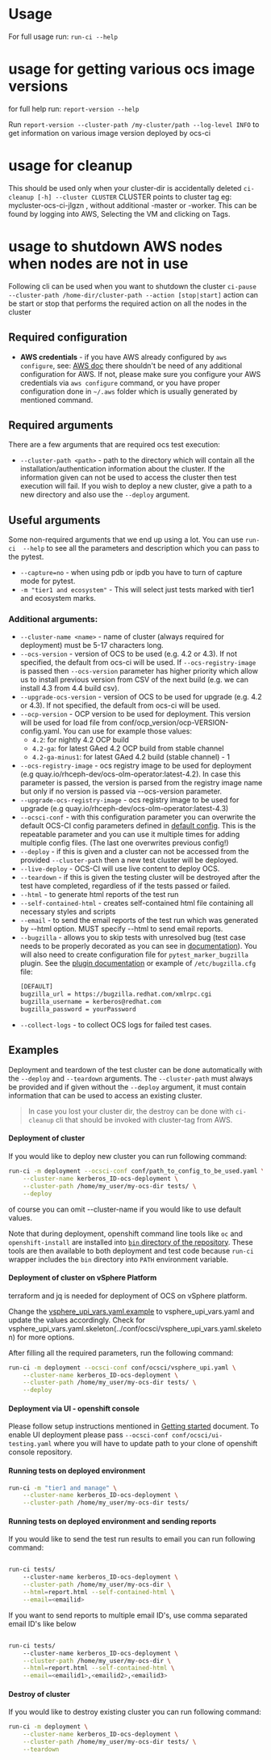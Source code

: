 # Usage

For full usage run: `run-ci --help`

# usage for getting various ocs image versions

for full help run: `report-version --help`

Run `report-version --cluster-path /my-cluster/path --log-level INFO` to
get information on various image version deployed by ocs-ci

# usage for cleanup
  This should be used only when your cluster-dir is accidentally deleted
  `ci-cleanup [-h] --cluster CLUSTER`
  CLUSTER points to cluster tag eg: mycluster-ocs-ci-jlgzn , without additional
   -master or -worker. This can be found by logging into AWS, Selecting the VM
   and clicking on Tags.

# usage to shutdown AWS nodes when nodes are not in use
  Following cli can be used when you want to shutdown the cluster
  `ci-pause --cluster-path /home-dir/cluster-path --action [stop|start]`
  action can be start or stop that performs the required action on all the nodes
  in the cluster

## Required configuration

* **AWS credentials** - if you have AWS already configured by `aws configure`,
    see:
    [AWS doc](https://docs.aws.amazon.com/cli/latest/userguide/cli-chap-configure.html)
    there shouldn't be need of any additional configuration for AWS. If not,
    please make sure you configure your AWS credentials via `aws configure`
    command, or you have proper configuration done in `~/.aws` folder which is
    usually generated by mentioned command.

## Required arguments

There are a few arguments that are required ocs test execution:

* `--cluster-path <path>` - path to the directory which will
    contain all the installation/authentication information about the cluster.
    If the information given can not be used to access the cluster then
    test execution will fail. If you wish to deploy a new cluster, give
    a path to a new directory and also use the `--deploy` argument.

## Useful arguments

Some non-required arguments that we end up using a lot. You can use
`run-ci  --help` to see all the parameters and description which you can pass
to the pytest.

* `--capture=no` - when using pdb or ipdb you have to turn of capture mode
    for pytest.
* `-m "tier1 and ecosystem"` - This will select just tests marked with
    tier1 and ecosystem marks.

### Additional arguments:

* `--cluster-name <name>` - name of cluster (always required for deployment) must be 5-17 characters long.
* `--ocs-version` - version of OCS to be used (e.g. 4.2 or 4.3). If not
    specified, the default from ocs-ci will be used. If `--ocs-registry-image` is passed
    then `--ocs-version` parameter has higher priority which allow us to install previous version
    from CSV of the next build (e.g. we can install 4.3 from 4.4 build csv).
* `--upgrade-ocs-version` - version of OCS to be used for upgrade (e.g. 4.2 or 4.3). If not specified, the default from ocs-ci will be used.
* `--ocp-version` - OCP version to be used for deployment. This version will
    be used for load file from conf/ocp_version/ocp-VERSION-config.yaml.
    You can use for example those values:
  * `4.2`: for nightly 4.2 OCP build
  * `4.2-ga`: for latest GAed 4.2 OCP build from stable channel
  * `4.2-ga-minus1`: for latest GAed 4.2 build (stable channel) - 1
* `--ocs-registry-image` - ocs registry image to be used for deployment
    (e.g quay.io/rhceph-dev/ocs-olm-operator:latest-4.2). In case this parameter
    is passed, the version is parsed from the registry image name but only
    if no version is passed via --ocs-version parameter.
* `--upgrade-ocs-registry-image` - ocs registry image to be used for upgrade (e.g quay.io/rhceph-dev/ocs-olm-operator:latest-4.3)
* `--ocsci-conf` - with this configuration parameter you can overwrite the
    default OCS-CI config parameters defined in
    [default config](https://github.com/red-hat-storage/ocs-ci/tree/master/ocs_ci/framework/conf/default_config.yaml).
    This is the repeatable parameter and you can use it multiple times for
    adding multiple config files. (The last one overwrites previous config!)
* `--deploy` - if this is given and a cluster can not be accessed from the
    provided `--cluster-path` then a new test cluster will be deployed.
* `--live-deploy` - OCS-CI will use live content to deploy OCS.
* `--teardown` - if this is given the testing cluster will be destroyed after
    the test have completed, regardless of if the tests passed or failed.
* `--html` - to generate html reports of the test run
* `--self-contained-html` - creates self-contained html file containing all
   necessary styles and scripts
* `--email` - to send the email reports of the test run which was generated
   by --html option. MUST specify --html to send email reports.
* `--bugzilla` - allows you to skip tests with unresolved bug (test case
  needs to be properly decorated as you can see in
  [documentation](./writing_tests.md)). You will also need to
  create configuration file for `pytest_marker_bugzilla` plugin. See the
  [plugin documentation](https://github.com/eanxgeek/pytest_marker_bugzilla)
  or example of `/etc/bugzilla.cfg` file:
  ```bash
  [DEFAULT]
  bugzilla_url = https://bugzilla.redhat.com/xmlrpc.cgi
  bugzilla_username = kerberos@redhat.com
  bugzilla_password = yourPassword
  ```
* `--collect-logs` - to collect OCS logs for failed test cases.

## Examples

Deployment and teardown of the test cluster can be done automatically with
the `--deploy` and `--teardown` arguments. The `--cluster-path` must always be
provided and if given without the `--deploy` argument, it must contain information
that can be used to access an existing cluster.

> In case you lost your cluster dir, the destroy can be done with
> `ci-cleanup` cli that should be invoked with cluster-tag from AWS.

#### Deployment of cluster

If you would like to deploy new cluster you can run following command:
```bash
run-ci -m deployment --ocsci-conf conf/path_to_config_to_be_used.yaml \
    --cluster-name kerberos_ID-ocs-deployment \
    --cluster-path /home/my_user/my-ocs-dir tests/ \
    --deploy
 ```
of course you can omit --cluster-name if you would like to use default
values.

Note that during deployment, openshift command line tools like `oc` and
`openshift-install` are installed into [`bin` directory of the
repository](https://github.com/red-hat-storage/ocs-ci/tree/master/bin). These tools are then available to both deployment and test
code because `run-ci` wrapper includes the `bin` directory into `PATH`
environment variable.

#### Deployment of cluster on vSphere Platform

terraform and jq is needed for deployment of OCS on vSphere platform.

Change the [vsphere_upi_vars.yaml.example](https://github.com/red-hat-storage/ocs-ci/tree/master/conf/ocsci/vsphere_upi_vars.yaml.example) to vsphere_upi_vars.yaml and update the values accordingly.
Check for vsphere_upi_vars.yaml.skeleton(../conf/ocsci/vsphere_upi_vars.yaml.skeleton) for more options.

After filling all the required parameters, run the following command:
```bash
run-ci -m deployment --ocsci-conf conf/ocsci/vsphere_upi.yaml \
    --cluster-name kerberos_ID-ocs-deployment \
    --cluster-path /home/my_user/my-ocs-dir tests/ \
    --deploy
```

#### Deployment via UI - openshift console

Please follow setup instructions mentioned in [Getting started](./getting_started.md) document.
To enable UI deployment please pass `--ocsci-conf conf/ocsci/ui-testing.yaml` where you will have to update path to
your clone of openshift console repository.

#### Running tests on deployed environment

```bash
run-ci -m "tier1 and manage" \
    --cluster-name kerberos_ID-ocs-deployment \
    --cluster-path /home/my_user/my-ocs-dir tests/
 ```

#### Running tests on deployed environment and sending reports

If you would like to send the test run results to email you can run
following command:
```bash

run-ci tests/
    --cluster-name kerberos_ID-ocs-deployment \
    --cluster-path /home/my_user/my-ocs-dir \
    --html=report.html --self-contained-html \
    --email=<emailid>
 ```

If you want to send reports to multiple email ID's, use comma separated
email ID's like below
```bash

run-ci tests/
    --cluster-name kerberos_ID-ocs-deployment \
    --cluster-path /home/my_user/my-ocs-dir \
    --html=report.html --self-contained-html \
    --email=<emailid1>,<emailid2>,<emailid3>
 ```

#### Destroy of cluster

If you would like to destroy existing cluster you can run following command:
```bash
run-ci -m deployment \
    --cluster-name kerberos_ID-ocs-deployment \
    --cluster-path /home/my_user/my-ocs-dir tests/ \
    --teardown
 ```
